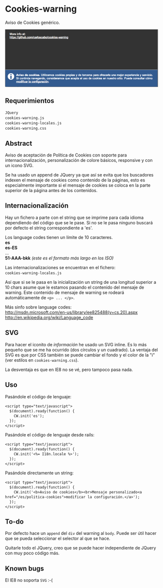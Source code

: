 Cookies-warning
===============

Aviso de Cookies genérico.

![Smaple snapshop](snapshot.png)

## Requerimientos

`JQuery`  
`cookies-warning.js`  
`cookies-warning-locales.js`  
`cookies-warning.css`

## Abstract

Aviso de aceptación de Política de Cookies con soporte para internacionalización, personalización de colore básicos, responsive y con un icono SVG.

Se ha usado un append de JQuery ya que así se evita que los buscadores indexen el mensaje de cookies como contenido de la páginas, esto es especialmente importante si el mensaje de cookies se coloca en la parte superior de la página antes de los contenidos.

## Internacionalización

Hay un fichero a parte con el string que se imprime para cada idioma dependiendo del código que se le pase. Si no se le pasa ninguno buscará por defecto el string correspondiente a 'es'.

Los language codes tienen un límite de 10 caracteres.  
**es**  
**es-ES**  
...  
**51-AAA-bkk** _(este es el formato más largo en los ISO)_  

Las internacionalizaciones se encuentran en el fichero:  
`cookies-warning-locales.js`

Así que si se le pasa en la inicialización un string de una longitud superior a 10 chars asume que le estamos pasando el contenido del mensaje de warning. Este contenido de mensaje de warning se rodeará automáticamente de `<p> ... </p>`.

Más sinfo sobre language codes:  
<http://msdn.microsoft.com/en-us/library/ee825488(v=cs.20).aspx>  
<http://en.wikipedia.org/wiki/Language_code>

## SVG

Para hacer el iconito de _información_ he usado un SVG inline. Es lo más pequeño que se me ha ocurrido (dos círculos y un cuadrado). La ventaja del SVG es que por CSS también se puede cambiar el fondo y el color de la "i" (ver estilos en `cookies-warning.css`).

La desventaja es que en IE8 no se vé, pero tampoco pasa nada.

## Uso

Pasándole el código de lenguaje:

    <script type="text/javascript">
      $(document).ready(function() {
        CW.init('es');
      });
    </script>

Pasándole el código de lenguaje desde rails:

    <script type="text/javascript">
      $(document).ready(function() {
        CW.init('<%= I18n.locale %>');
      });
    </script>

Pasándole directamente un string:

    <script type="text/javascript">
      $(document).ready(function() {
        CW.init('<b>Aviso de cookies</b><br>Mensaje personalizado<a href="/es/politica-cookies">modificar la configuración.</a>');
      });
    </script>

## To-do

Por defecto hace un `append` del `div` del warning al `body`.
Puede ser útil hacer que se pueda seleccionar el selector al que se hace.

Quitarle todo el JQuery, creo que se puede hacer independiente de JQuery con muy poco código más.

## Known bugs

El IE8 no soporta `SVG` :-(
